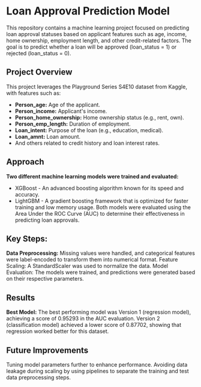 # Loan Approval Prediction Model
This repository contains a machine learning project focused on predicting loan approval statuses based on applicant features such as age, income, home ownership, employment length, and other credit-related factors. The goal is to predict whether a loan will be approved (loan_status = 1) or rejected (loan_status = 0).

## Project Overview
This project leverages the Playground Series S4E10 dataset from Kaggle, with features such as:

- **Person_age:** Age of the applicant.
- **Person_income:** Applicant's income.
- **Person_home_ownership:** Home ownership status (e.g., rent, own).
- **Person_emp_length:** Duration of employment.
- **Loan_intent:** Purpose of the loan (e.g., education, medical).
- **Loan_amnt:** Loan amount.
- And others related to credit history and loan interest rates.
## Approach
**Two different machine learning models were trained and evaluated:**

- XGBoost - An advanced boosting algorithm known for its speed and accuracy.
- LightGBM - A gradient boosting framework that is optimized for faster training and low memory usage.
Both models were evaluated using the Area Under the ROC Curve (AUC) to determine their effectiveness in predicting loan approvals.

## Key Steps:
**Data Preprocessing:** Missing values were handled, and categorical features were label-encoded to transform them into numerical format.
Feature Scaling: A StandardScaler was used to normalize the data.
Model Evaluation: The models were trained, and predictions were generated based on their respective parameters.
## Results
**Best Model:** The best performing model was Version 1 (regression model), achieving a score of 0.95293 in the AUC evaluation.
Version 2 (classification model) achieved a lower score of 0.87702, showing that regression worked better for this dataset.
## Future Improvements
Tuning model parameters further to enhance performance.
Avoiding data leakage during scaling by using pipelines to separate the training and test data preprocessing steps.
